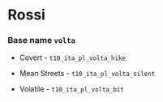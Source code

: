 
# Rossi
### Base name `volta `

 - Covert - `t10_ita_pl_volta_hike`

 - Mean Streets - `t10_ita_pl_volta_silent`

 - Volatile - `t10_ita_pl_volta_bit`
